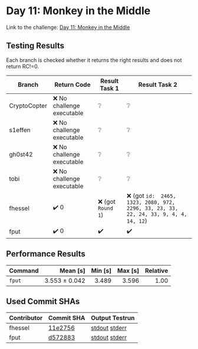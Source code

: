 # Day 11: Monkey in the Middle

Link to the challenge: [Day 11: Monkey in the Middle](https://adventofcode.com/2022/day/11)

## Testing Results

Each branch is checked whether it returns the right results and does not return RC!=0.

| Branch | Return Code | Result Task 1 | Result Task 2 |
| ------ | ----------- | ------------- | ------------- |
| CryptoCopter | ❌ No challenge executable | ❔ | ❔ |
| s1effen | ❌ No challenge executable | ❔ | ❔ |
| gh0st42 | ❌ No challenge executable | ❔ | ❔ |
| tobi | ❌ No challenge executable | ❔ | ❔ |
| fhessel | ✔️ 0 | ❌ (got `Round 1`) | ❌ (got `id:  2465, 1323, 2080, 972, 2296, 33, 23, 33, 22, 24, 33, 9, 4, 4, 14, 12`) |
| fput | ✔️ 0 | ✔️ | ✔️ |

## Performance Results

| Command | Mean [s] | Min [s] | Max [s] | Relative |
|:---|---:|---:|---:|---:|
| `fput` | 3.553 ± 0.042 | 3.489 | 3.596 | 1.00 |


## Used Commit SHAs

| Contributor | Commit SHA | Output Testrun |
| ----------- | ---------- | -------------- |
| fhessel | [11e2756](https://github.com/LOEWE-emergenCITY/AdventOfCode2022/tree/11e275610902d1156c652d849d81cc7cc7246aee/11) | [stdout](11/fhessel.txt) [stderr](11/fhessel-stderr.txt) |
| fput | [d572883](https://github.com/LOEWE-emergenCITY/AdventOfCode2022/tree/d5728833145be6952fab50f1f975897bdedb8dc3/11) | [stdout](11/fput.txt) [stderr](11/fput-stderr.txt) |



